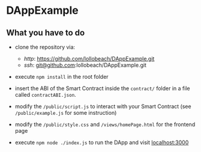 # DAppExample

## What you have to do

- clone the repository via:
    - *http*: https://github.com/lollobeach/DAppExample.git
    - *ssh*: git@github.com:lollobeach/DAppExample.git

- execute `npm install` in the root folder

- insert the ABI of the Smart Contract inside the `contract/` folder in a file called `contractABI.json`.

- modify the `/public/script.js` to interact with your Smart Contract (see `/public/example.js` for some instruction)

- modify the `/public/style.css` and `/views/homePage.html` for the frontend page

- execute `npm node ./index.js` to run the DApp and visit [localhost:3000](http://localhost:3000) 